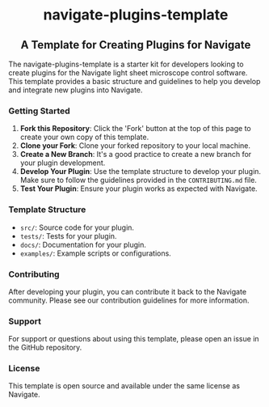 <h1 align="center">
navigate-plugins-template
	
<h2 align="center">
	A Template for Creating Plugins for Navigate
</h2>
</h1>

<!--
![Tests](https://github.com/TheDeanLab/navigate-plugins-template/actions/workflows/push_checks.yaml/badge.svg)
![codecov](https://codecov.io/gh/TheDeanLab/navigate-plugins-template/branch/develop/graph/badge.svg?token=YOUR_TOKEN)
-->

The navigate-plugins-template is a starter kit for developers looking to create plugins for the Navigate light sheet microscope control software. This template provides a basic structure and guidelines to help you develop and integrate new plugins into Navigate.

### Getting Started

1. **Fork this Repository**: Click the 'Fork' button at the top of this page to create your own copy of this template.
2. **Clone your Fork**: Clone your forked repository to your local machine.
3. **Create a New Branch**: It's a good practice to create a new branch for your plugin development.
4. **Develop Your Plugin**: Use the template structure to develop your plugin. Make sure to follow the guidelines provided in the `CONTRIBUTING.md` file.
5. **Test Your Plugin**: Ensure your plugin works as expected with Navigate.

### Template Structure

- `src/`: Source code for your plugin.
- `tests/`: Tests for your plugin.
- `docs/`: Documentation for your plugin.
- `examples/`: Example scripts or configurations.

### Contributing

After developing your plugin, you can contribute it back to the Navigate community. Please see our contribution guidelines for more information.

### Support

For support or questions about using this template, please open an issue in the GitHub repository.

### License

This template is open source and available under the same license as Navigate.
